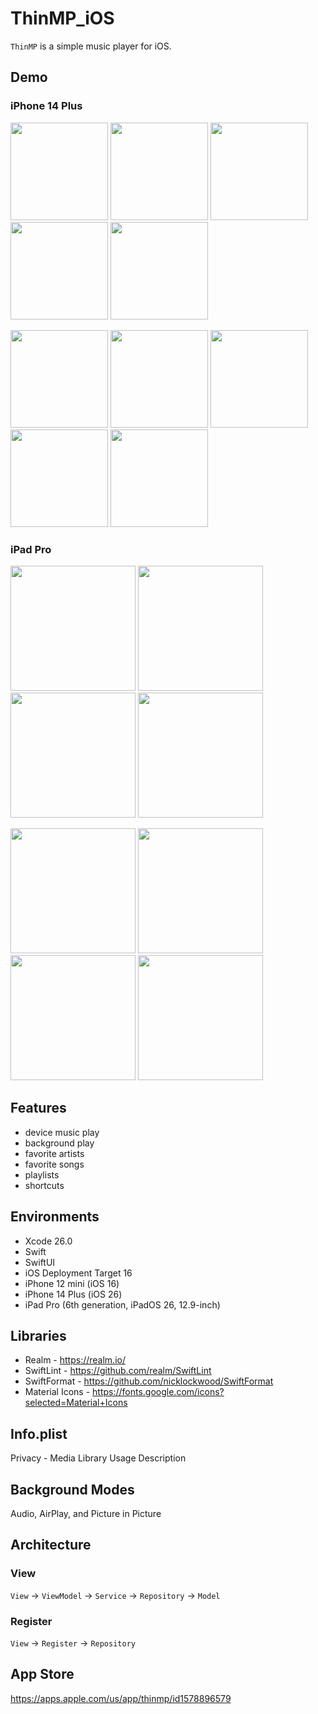 # ThinMP_iOS

`ThinMP` is a simple music player for iOS.

## Demo

### iPhone 14 Plus

<img src="https://github.com/tcode-dev/ThinMP_iOS/assets/42083313/48c92c4d-9e67-4f27-85e7-dbd820473277" width="156"> <img src="https://github.com/tcode-dev/ThinMP_iOS/assets/42083313/84c8f096-7b4c-4c8d-8f7a-4d621dd1f8c3" width="156"> <img src="https://github.com/tcode-dev/ThinMP_iOS/assets/42083313/44ad1d43-d630-4852-8dfa-78a555c0f24e" width="156"> <img src="https://github.com/tcode-dev/ThinMP_iOS/assets/42083313/e3399495-cff3-4580-b57a-d4528b31c852" width="156"> <img src="https://github.com/tcode-dev/ThinMP_iOS/assets/42083313/f52cfd64-0ce6-4f44-ad10-c2fc39eedac7" width="156"> 

<img src="https://github.com/tcode-dev/ThinMP_iOS/assets/42083313/4ab3e12e-d171-44d9-960a-ab7f24eb2d7b" width="156"> <img src="https://github.com/tcode-dev/ThinMP_iOS/assets/42083313/54a3c7c6-83fb-4c65-9e00-56a7adce20d9" width="156"> <img src="https://github.com/tcode-dev/ThinMP_iOS/assets/42083313/616595c7-ef74-407f-8e82-268c8ff0c120" width="156"> <img src="https://github.com/tcode-dev/ThinMP_iOS/assets/42083313/918e444c-d0b7-45c0-9059-3b0b98f59926" width="156"> <img src="https://github.com/tcode-dev/ThinMP_iOS/assets/42083313/bf37877e-4cf9-4f4c-9e60-57f95594b9f6" width="156"> 

### iPad Pro

<img src="https://github.com/tcode-dev/ThinMP_iOS/assets/42083313/a04ebb36-f58a-4817-98d0-710297cae3df" width="200"> <img src="https://github.com/tcode-dev/ThinMP_iOS/assets/42083313/77951470-3975-4983-8666-a394353c9125" width="200"> <img src="https://github.com/tcode-dev/ThinMP_iOS/assets/42083313/1d4b439a-bfcb-4811-a365-9e01a28304d0" width="200"> <img src="https://github.com/tcode-dev/ThinMP_iOS/assets/42083313/64f39eca-fb39-4ecd-ae9a-d6ec2afe365e" width="200">

<img src="https://github.com/tcode-dev/ThinMP_iOS/assets/42083313/17abf42a-0ba8-4a10-a6d2-c50afbcd3851" width="200"> <img src="https://github.com/tcode-dev/ThinMP_iOS/assets/42083313/7842b665-38ac-4745-8ad2-0c1fff6711c8" width="200"> <img src="https://github.com/tcode-dev/ThinMP_iOS/assets/42083313/d456b5df-6e57-4b34-bf1b-58b2e556c761" width="200"> <img src="https://github.com/tcode-dev/ThinMP_iOS/assets/42083313/43a32a6f-ea6d-4ffd-bd3d-bd06144fff1b" width="200">

## Features

* device music play
* background play
* favorite artists
* favorite songs
* playlists
* shortcuts

## Environments

* Xcode 26.0
* Swift
* SwiftUI
* iOS Deployment Target 16
* iPhone 12 mini (iOS 16)
* iPhone 14 Plus (iOS 26)
* iPad Pro (6th generation, iPadOS 26, 12.9-inch)

## Libraries

* Realm - https://realm.io/
* SwiftLint - https://github.com/realm/SwiftLint
* SwiftFormat - https://github.com/nicklockwood/SwiftFormat
* Material Icons - https://fonts.google.com/icons?selected=Material+Icons

## Info.plist

Privacy - Media Library Usage Description

## Background Modes

Audio, AirPlay, and Picture in Picture

## Architecture

### View

`View` → `ViewModel` → `Service` → `Repository` → `Model`

### Register

`View` → `Register` → `Repository`

## App Store

https://apps.apple.com/us/app/thinmp/id1578896579
